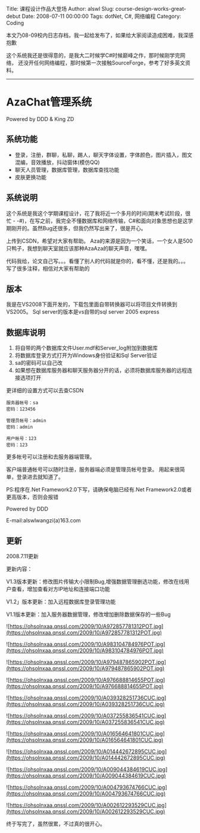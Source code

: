 Title: 课程设计作品大登场
Author: alswl
Slug: course-design-works-great-debut
Date: 2008-07-11 00:00:00
Tags: dotNet, C#, 网络编程
Category: Coding

本文乃08-09校内日志存档，我一起给发布了，如果给大家阅读造成困难，我深感抱歉

这个系统我还是很得意的，是我大二时候学C#时候巅峰之作，那时候刚学完网络，
还没开任何网络编程，那时候第一次接触SourceForge，参考了好多英文资料。

----

# AzaChat管理系统 #
Powered by DDD & King ZD

## 系统功能 ##

* 登录，注册，群聊，私聊，踢人，聊天字体设置，字体颜色，图片插入，图文混编，音效播放，抖动窗体(模仿QQ)
* 聊天人员管理，数据库管理，数据库查找功能
* 皮肤更换功能

## 系统说明 ##

这个系统是我这个学期课程设计，花了我将近一个多月的时间(期末考试阶段，很忙 - -#)，在写之前，我完全不懂数据库和网络传输，C#和面向对象思想也是这学期刚开的。虽然Bug还很多，但我仍然写出来了，很是开心。

上传到CSDN，希望对大家有帮助。 
Aza的来源是因为一个笑话，一个女人是500只鸭子，我想到聊天室就应该那种AzaAza的聊天声音，嘿嘿。

代码我给，论文自己写。。。看懂了别人的代码就是你的，看不懂，还是我的。。。
写了很多注释，相信对大家有帮助的

## 版本 ##

我是在VS2008下面开发的，下载包里面自带转换器可以将项目文件转换到VS2005。
Sql server的版本是vs自带的sql server 2005 express

## 数据库说明 ##

1. 将自带的两个数据库文件User.mdf和Server_log附加到数据库
1. 将数据库登录方式打开为Windows身份验证和Sql Server验证
1. sa的密码可以自己改
1. 如果想在数据库服务器和聊天服务器分开的话，必须将数据库服务器的远程连接选项打开

更详细的设置方式可以去查CSDN

```
服务器帐号：sa
密码：123456

管理员帐号：admin
密码：admin

用户帐号：123
密码：123
```

更多帐号可以注册和去服务器端管理。

客户端普通帐号可以随时注册，服务器端必须是管理员帐号登录。
用起来很简单，登录进去就知道了。

PS:程序在.Net Framework2.0下写，请确保电脑已经有.Net Framework2.0或者更高版本，否则会报错

Powered by DDD

E-mail:alswlwangzi(a)163.com

## 更新 ##

2008.7.11更新

更新内容：

V1.3版本更新：修改图片传输大小限制Bug,增强数据管理删选功能，修改在线用户查看，增加查看对方IP地址和连接端口功能

V1.2」版本更新：加入远程数据库登录管理功能

V1.1版本更新：加入服务器数据管理，修改增加删除数据保存的一些Bug

![https://ohsolnxaa.qnssl.com/2009/10/A972857781312POT.jpg](https://ohsolnxaa.qnssl.com/2009/10/A972857781312POT.jpg)

![https://ohsolnxaa.qnssl.com/2009/10/A983104784976POT.jpg](https://ohsolnxaa.qnssl.com/2009/10/A983104784976POT.jpg)


![https://ohsolnxaa.qnssl.com/2009/10/A979487865902POT.jpg](https://ohsolnxaa.qnssl.com/2009/10/A979487865902POT.jpg)

![https://ohsolnxaa.qnssl.com/2009/10/A976688814655POT.jpg](https://ohsolnxaa.qnssl.com/2009/10/A976688814655POT.jpg)

![https://ohsolnxaa.qnssl.com/2009/10/A039328251736CUC.jpg](https://ohsolnxaa.qnssl.com/2009/10/A039328251736CUC.jpg)

![https://ohsolnxaa.qnssl.com/2009/10/A037255836541CUC.jpg](https://ohsolnxaa.qnssl.com/2009/10/A037255836541CUC.jpg)

![https://ohsolnxaa.qnssl.com/2009/10/A016564641801CUC.jpg](https://ohsolnxaa.qnssl.com/2009/10/A016564641801CUC.jpg)

![https://ohsolnxaa.qnssl.com/2009/10/A014442672895CUC.jpg](https://ohsolnxaa.qnssl.com/2009/10/A014442672895CUC.jpg)

![https://ohsolnxaa.qnssl.com/2009/10/A009044384619CUC.jpg](https://ohsolnxaa.qnssl.com/2009/10/A009044384619CUC.jpg)

![https://ohsolnxaa.qnssl.com/2009/10/A004793674766CUC.jpg](https://ohsolnxaa.qnssl.com/2009/10/A004793674766CUC.jpg)

![https://ohsolnxaa.qnssl.com/2009/10/A002612293529CUC.jpg](https://ohsolnxaa.qnssl.com/2009/10/A002612293529CUC.jpg)


终于写完了，虽然很累，不过真的很开心。
